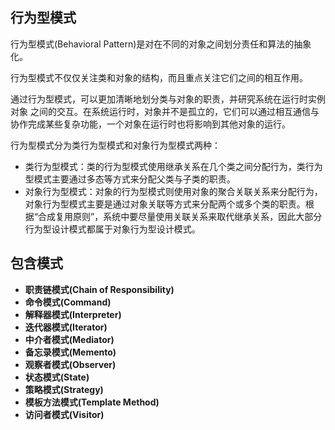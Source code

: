 ## 行为型模式

行为型模式\(Behavioral Pattern\)是对在不同的对象之间划分责任和算法的抽象化。

行为型模式不仅仅关注类和对象的结构，而且重点关注它们之间的相互作用。

通过行为型模式，可以更加清晰地划分类与对象的职责，并研究系统在运行时实例对象 之间的交互。在系统运行时，对象并不是孤立的，它们可以通过相互通信与协作完成某些复杂功能，一个对象在运行时也将影响到其他对象的运行。

行为型模式分为类行为型模式和对象行为型模式两种：

* 类行为型模式：类的行为型模式使用继承关系在几个类之间分配行为，类行为型模式主要通过多态等方式来分配父类与子类的职责。
* 对象行为型模式：对象的行为型模式则使用对象的聚合关联关系来分配行为，对象行为型模式主要是通过对象关联等方式来分配两个或多个类的职责。根据“合成复用原则”，系统中要尽量使用关联关系来取代继承关系，因此大部分行为型设计模式都属于对象行为型设计模式。

## **包含模式**

* **职责链模式\(Chain of Responsibility\)**
* **命令模式\(Command\)**
* **解释器模式\(Interpreter\)**
* **迭代器模式\(Iterator\)**
* **中介者模式\(Mediator\)**
* **备忘录模式\(Memento\)**
* **观察者模式\(Observer\)**
* **状态模式\(State\)**
* **策略模式\(Strategy\)**
* **模板方法模式\(Template Method\)**
* **访问者模式\(Visitor\)**



